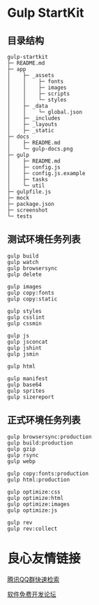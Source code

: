 # Gulp StartKit

## 目录结构

```
gulp-startkit
├─ README.md
├─ app
│    ├─ _assets
│    │    ├─ fonts
│    │    ├─ images
│    │    ├─ scripts
│    │    └─ styles
│    ├─ _data
│    │    └─ global.json
│    ├─ _includes
│    ├─ _layouts
│    ├─ _static
├─ docs
│    ├─ README.md
│    └─ gulp-docs.png
├─ gulp
│    ├─ README.md
│    ├─ config.js
│    ├─ config.js.example
│    ├─ tasks
│    └─ util
├─ gulpfile.js
├─ mock
├─ package.json
├─ screenshot
└─ tests
```

## 测试环境任务列表

```
gulp build
gulp watch
gulp browsersync
gulp delete

gulp images
gulp copy:fonts
gulp copy:static

gulp styles
gulp csslint
gulp cssmin

gulp js
gulp jsconcat
gulp jshint
gulp jsmin

gulp html

gulp manifest
gulp base64
gulp sprites
gulp sizereport
```



## 正式环境任务列表

```
gulp browsersync:production
gulp build:production
gulp gzip
gulp rsync
gulp webp

gulp copy:fonts:production
gulp html:production

gulp optimize:css
gulp optimize:html
gulp optimize:images
gulp optimize:js

gulp rev
gulp rev:collect
```



 # 良心友情链接

[腾讯QQ群快速检索](http://u.720life.cn/s/8cf73f7c)

[软件免费开发论坛](http://u.720life.cn/s/bbb01dc0)